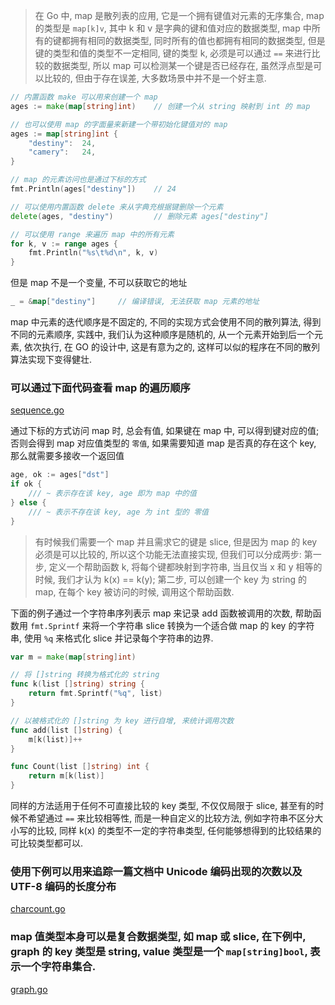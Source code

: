 > 在 Go 中, map 是散列表的应用, 它是一个拥有键值对元素的无序集合, map 的类型是 `map[k]v`, 其中 k 和 v 是字典的键和值对应的数据类型, map 中所有的键都拥有相同的数据类型, 同时所有的值也都拥有相同的数据类型, 但是键的类型和值的类型不一定相同, 键的类型 k, 必须是可以通过 `==` 来进行比较的数据类型, 所以 map 可以检测某一个键是否已经存在, 虽然浮点型是可以比较的, 但由于存在误差, 大多数场景中并不是一个好主意.


```go
// 内置函数 make 可以用来创建一个 map
ages := make(map[string]int)    // 创建一个从 string 映射到 int 的 map

// 也可以使用 map 的字面量来新建一个带初始化键值对的 map
ages := map[string]int {
    "destiny":  24,
    "camery":   24,
}

// map 的元素访问也是通过下标的方式
fmt.Println(ages["destiny"])    // 24

// 可以使用内置函数 delete 来从字典充根据键删除一个元素
delete(ages, "destiny")         // 删除元素 ages["destiny"]

// 可以使用 range 来遍历 map 中的所有元素
for k, v := range ages {
    fmt.Println("%s\t%d\n", k, v)
}
```

但是 map 不是一个变量, 不可以获取它的地址

```go
_ = &map["destiny"]     // 编译错误, 无法获取 map 元素的地址
```

map 中元素的迭代顺序是不固定的, 不同的实现方式会使用不同的散列算法, 得到不同的元素顺序, 实践中, 我们认为这种顺序是随机的, 从一个元素开始到后一个元素, 依次执行, 在 GO 的设计中, 这是有意为之的, 这样可以似的程序在不同的散列算法实现下变得健壮.

### 可以通过下面代码查看 map 的遍历顺序

[sequence.go](https://github.com/DestinyWang/gogl.io/blob/master/ch4/3_maps/examples/sequence.go)

通过下标的方式访问 map 时, 总会有值, 如果键在 map 中, 可以得到键对应的值; 否则会得到 map 对应值类型的 `零值`, 如果需要知道 map 是否真的存在这个 key, 那么就需要多接收一个返回值

```go
age, ok := ages["dst"]
if ok {
    /// ~ 表示存在该 key, age 即为 map 中的值
} else {
    /// ~ 表示不存在该 key, age 为 int 型的 零值
}
```

> 有时候我们需要一个 map 并且需求它的键是 slice, 但是因为 map 的 key 必须是可以比较的, 所以这个功能无法直接实现, 但我们可以分成两步:
第一步, 定义一个帮助函数 k, 将每个键都映射到字符串, 当且仅当 x 和 y 相等的时候, 我们才认为 k(x) == k(y);
第二步, 可以创建一个 key 为 string 的 map, 在每个 key 被访问的时候, 调用这个帮助函数.

下面的例子通过一个字符串序列表示 map 来记录 add 函数被调用的次数, 帮助函数用 `fmt.Sprintf` 来将一个字符串 slice 转换为一个适合做 map 的 key 的字符串, 使用 `%q` 来格式化 slice 并记录每个字符串的边界.

```go
var m = make(map[string]int)

// 将 []string 转换为格式化的 string
func k(list []string) string {
    return fmt.Sprintf("%q", list)
}

// 以被格式化的 []string 为 key 进行自增, 来统计调用次数
func add(list []string) {
    m[k(list)]++
}

func Count(list []string) int {
    return m[k(list)]
}
```

同样的方法适用于任何不可直接比较的 key 类型, 不仅仅局限于 slice, 甚至有的时候不希望通过 `==` 来比较相等性, 而是一种自定义的比较方法, 例如字符串不区分大小写的比较, 同样 k(x) 的类型不一定的字符串类型, 任何能够想得到的比较结果的可比较类型都可以.

### 使用下例可以用来追踪一篇文档中 Unicode 编码出现的次数以及 UTF-8 编码的长度分布

[charcount.go](https://github.com/DestinyWang/gogl.io/blob/master/ch4/3_map/examples/charcount.go)

### map 值类型本身可以是复合数据类型, 如 map 或 slice, 在下例中, graph 的 key 类型是 string, value 类型是一个 `map[string]bool`, 表示一个字符串集合.

[graph.go](https://github.com/DestinyWang/gogl.io/blob/master/ch4/3_maps/examples/graph.go)

